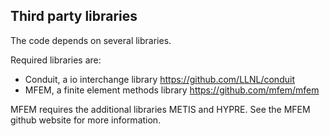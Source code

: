 Third party libraries
-----------------------
The code depends on several libraries.

Required libraries are:
- Conduit, a io interchange library
  https://github.com/LLNL/conduit 
- MFEM, a finite element methods library
  https://github.com/mfem/mfem

MFEM requires the additional libraries METIS and HYPRE.  See the MFEM github website for more information.
